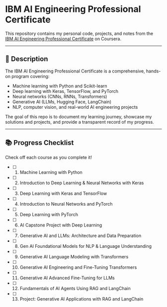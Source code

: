 # IBM AI Engineering Professional Certificate

This repository contains my personal code, projects, and notes from the [IBM AI Engineering Professional Certificate](https://www.coursera.org/professional-certificates/ai-engineer) on Coursera.

---

## 📝 Description

The IBM AI Engineering Professional Certificate is a comprehensive, hands-on program covering:

- Machine learning with Python and Scikit-learn
- Deep learning with Keras, TensorFlow, and PyTorch
- Neural networks (CNNs, RNNs, Transformers)
- Generative AI (LLMs, Hugging Face, LangChain)
- NLP, computer vision, and real-world AI engineering projects

The goal of this repo is to document my learning journey, showcase my solutions and projects, and provide a transparent record of my progress.

---

## 📚 Progress Checklist

Check off each course as you complete it!

- [ ] 1. Machine Learning with Python
- [ ] 2. Introduction to Deep Learning & Neural Networks with Keras
- [ ] 3. Deep Learning with Keras and TensorFlow
- [ ] 4. Introduction to Neural Networks and PyTorch
- [ ] 5. Deep Learning with PyTorch
- [ ] 6. AI Capstone Project with Deep Learning
- [ ] 7. Generative AI and LLMs: Architecture and Data Preparation
- [ ] 8. Gen AI Foundational Models for NLP & Language Understanding
- [ ] 9. Generative AI Language Modeling with Transformers
- [ ] 10. Generative AI Engineering and Fine-Tuning Transformers
- [ ] 11. Generative AI Advanced Fine-Tuning for LLMs
- [ ] 12. Fundamentals of AI Agents Using RAG and LangChain
- [ ] 13. Project: Generative AI Applications with RAG and LangChain
